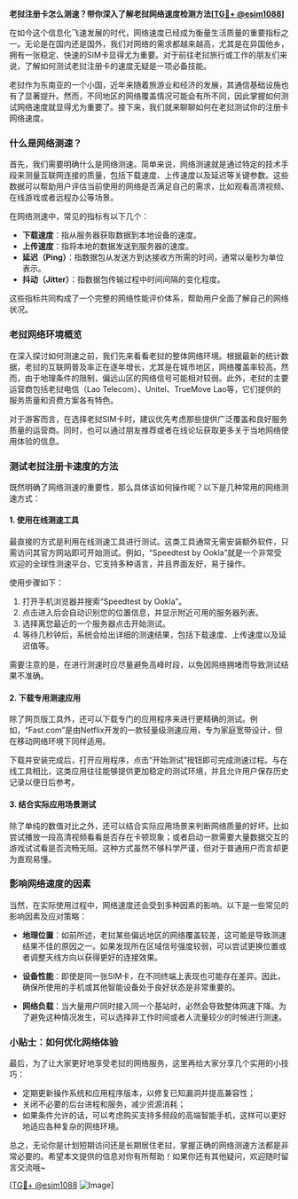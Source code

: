 **老挝注册卡怎么测速？带你深入了解老挝网络速度检测方法[[TG💪+ @esim1088](https://t.me/s/esim1088)]**

在如今这个信息化飞速发展的时代，网络速度已经成为衡量生活质量的重要指标之一。无论是在国内还是国外，我们对网络的需求都越来越高，尤其是在异国他乡，拥有一张稳定、快速的SIM卡显得尤为重要。对于前往老挝旅行或工作的朋友们来说，了解如何测试老挝注册卡的速度无疑是一项必备技能。

老挝作为东南亚的一个小国，近年来随着旅游业和经济的发展，其通信基础设施也有了显著提升。然而，不同地区的网络覆盖情况可能会有所不同，因此掌握如何测试网络速度就显得尤为重要了。接下来，我们就来聊聊如何在老挝测试你的注册卡网络速度。

### 什么是网络测速？

首先，我们需要明确什么是网络测速。简单来说，网络测速就是通过特定的技术手段来测量互联网连接的质量，包括下载速度、上传速度以及延迟等关键参数。这些数据可以帮助用户评估当前使用的网络是否满足自己的需求，比如观看高清视频、在线游戏或者远程办公等场景。

在网络测速中，常见的指标有以下几个：
- **下载速度**：指从服务器获取数据到本地设备的速度。
- **上传速度**：指将本地的数据发送到服务器的速度。
- **延迟（Ping）**：指数据包从发送方到达接收方所需的时间，通常以毫秒为单位表示。
- **抖动（Jitter）**：指数据包传输过程中时间间隔的变化程度。

这些指标共同构成了一个完整的网络性能评价体系，帮助用户全面了解自己的网络状况。

### 老挝网络环境概览

在深入探讨如何测速之前，我们先来看看老挝的整体网络环境。根据最新的统计数据，老挝的互联网普及率正在逐年增长，尤其是在城市地区，网络覆盖率较高。然而，由于地理条件的限制，偏远山区的网络信号可能相对较弱。此外，老挝的主要运营商包括老挝电信（Lao Telecom）、Unitel、TrueMove Lao等，它们提供的服务质量和资费方案各有特色。

对于游客而言，在选择老挝SIM卡时，建议优先考虑那些提供广泛覆盖和良好服务质量的运营商。同时，也可以通过朋友推荐或者在线论坛获取更多关于当地网络使用体验的信息。

### 测试老挝注册卡速度的方法

既然明确了网络测速的重要性，那么具体该如何操作呢？以下是几种常用的网络测速方式：

#### 1. 使用在线测速工具

最直接的方式是利用在线测速工具进行测试。这类工具通常无需安装额外软件，只需访问其官方网站即可开始测试。例如，“Speedtest by Ookla”就是一个非常受欢迎的全球性测速平台，它支持多种语言，并且界面友好，易于操作。

使用步骤如下：
1. 打开手机浏览器并搜索“Speedtest by Ookla”。
2. 点击进入后会自动识别您的位置信息，并显示附近可用的服务器列表。
3. 选择离您最近的一个服务器点击开始测试。
4. 等待几秒钟后，系统会给出详细的测速结果，包括下载速度、上传速度以及延迟值等。

需要注意的是，在进行测速时应尽量避免高峰时段，以免因网络拥堵而导致测试结果不准确。

#### 2. 下载专用测速应用

除了网页版工具外，还可以下载专门的应用程序来进行更精确的测试。例如，“Fast.com”是由Netflix开发的一款轻量级测速应用，专为家庭宽带设计，但在移动网络环境下同样适用。

下载并安装完成后，打开应用程序，点击“开始测试”按钮即可完成测速过程。与在线工具相比，这类应用往往能够提供更加稳定的测试环境，并且允许用户保存历史记录以便日后参考。

#### 3. 结合实际应用场景测试

除了单纯的数值对比之外，还可以结合实际应用场景来判断网络质量的好坏。比如尝试播放一段高清视频看看是否存在卡顿现象；或者启动一款需要大量数据交互的游戏试试看是否流畅无阻。这种方式虽然不够科学严谨，但对于普通用户而言却更为直观易懂。

### 影响网络速度的因素

当然，在实际使用过程中，网络速度还会受到多种因素的影响。以下是一些常见的影响因素及应对策略：

- **地理位置**：如前所述，老挝某些偏远地区的网络覆盖较差，这可能是导致测速结果不佳的原因之一。如果发现所在区域信号强度较弱，可以尝试更换位置或者调整天线方向以获得更好的连接效果。
  
- **设备性能**：即使是同一张SIM卡，在不同终端上表现也可能存在差异。因此，确保所使用的手机或其他智能设备处于良好状态是非常重要的。

- **网络负载**：当大量用户同时接入同一个基站时，必然会导致整体网速下降。为了避免这种情况发生，可以选择非工作时间或者人流量较少的时候进行测速。

### 小贴士：如何优化网络体验

最后，为了让大家更好地享受老挝的网络服务，这里再给大家分享几个实用的小技巧：

- 定期更新操作系统和应用程序版本，以修复已知漏洞并提高兼容性；
- 关闭不必要的后台进程和服务，减少资源消耗；
- 如果条件允许的话，可以考虑购买支持多频段的高端智能手机，这样可以更好地适应各种复杂的网络环境。

总之，无论你是计划短期访问还是长期居住老挝，掌握正确的网络测速方法都是非常必要的。希望本文提供的信息对你有所帮助！如果你还有其他疑问，欢迎随时留言交流哦~

[[TG💪+ @esim1088](https://t.me/s/esim1088) ![Image](https://i.postimg.cc/4NQfJmqS/Snipaste-2025-05-13-00-14-12.png)]
